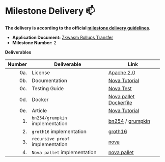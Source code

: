 # Milestone Delivery :mailbox:

**The delivery is according to the official [milestone delivery guidelines](https://github.com/w3f/Grants-Program/blob/master/docs/Support%20Docs/milestone-deliverables-guidelines.md).**  

* **Application Document:** [Zkwasm Rollups Transfer](https://github.com/w3f/Grants-Program/blob/master/applications/zkwasm-rollups-transfer.md)
* **Milestone Number:** 2

**Deliverables**

| Number | Deliverable | Link |
| -----: | ----------- | ------------- |
| 0a. | License | [Apache 2.0](https://github.com/KogarashiNetwork/Kogarashi/blob/master/LICENSE) |
| 0b. | Documentation | [Nova Tutorial](https://kogarashinetwork.github.io/tutorial/nova_pallet/) |
| 0c. | Testing Guide | [Nova Test](https://github.com/KogarashiNetwork/Kogarashi/tree/master/pallet/nova#test) |
| 0d. | Docker | [Nova pallet Dockerfile](https://github.com/KogarashiNetwork/Kogarashi/blob/master/Dockerfile) |
| 0e. | Article | [Nova Tutorial](https://kogarashinetwork.github.io/tutorial/nova_pallet/) |
| 1. | `bn254/grumpkin` implementation | [bn254](https://github.com/KogarashiNetwork/Kogarashi/tree/master/bn254) / [grumpkin](https://github.com/KogarashiNetwork/Kogarashi/tree/master/grumpkin) |
| 2. | `groth16` implementation | [groth16](https://github.com/KogarashiNetwork/Kogarashi/tree/master/groth16) |
| 3. | `recursive proof` implementation | [nova](https://github.com/KogarashiNetwork/Kogarashi/tree/master/nova) |
| 4. | `Nova pallet` implementation | [nova pallet](https://github.com/KogarashiNetwork/Kogarashi/tree/master/pallet/nova) |
